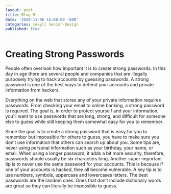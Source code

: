 ```yaml
---
layout: post
title: Blog 9
date: '2020-11-06 15:08:00 -800'
categories: jekyll Senior-Design
published: true
---
```

# Creating Strong Passwords

People often overlook how important it is to create strong passwords. In this day in age there are several people and companies that are illegally purposely trying to hack accounts by guessing passwords. A strong password is one of the best ways to defend your accounts and private information from hackers.

Everything on the web that stores any of your private information requires passwords. From checking your email to online banking, a strong password is required. The goal is, in order to protect yourself and your information, you'll want to use passwords that are long, strong, and difficult for someone else to guess while still keeping them somewhat easy for you to remember.

Since the goal is to create a strong password that is easy for you to remember but impossible for others to guess, you have to make sure you don’t use information that others can search up about you. Some tips are, never using personal information such as your birthday, your name, or email. When using a longer password, it adds a bit more security, therefore, passwords should usually be six characters long. Another super important tip is to never use the same password for your accounts. This is because if one of your accounts is hacked, they all become vulnerable. A key tip is to use numbers, symbols, uppercase and lowercases letters. The best passwords are the random ones. Ones that don’t include dictionary words are great so they can literally be impossible to guess. 


